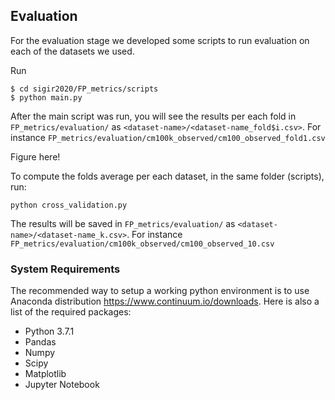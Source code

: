 ## Evaluation

For the evaluation stage we developed some scripts to run evaluation on each of the datasets we used.

Run

    $ cd sigir2020/FP_metrics/scripts
    $ python main.py

After the main script was run, you will see the results per each fold in `FP_metrics/evaluation/` as `<dataset-name>/<dataset-name_fold$i.csv>`. For instance `FP_metrics/evaluation/cm100k_observed/cm100_observed_fold1.csv`

Figure here!

To compute the folds average per each dataset, in the same folder (scripts), run:

    python cross_validation.py
    
The results will be saved in `FP_metrics/evaluation/` as `<dataset-name>/<dataset-name_k.csv>`. For instance `FP_metrics/evaluation/cm100k_observed/cm100_observed_10.csv`

### System Requirements

The recommended way to setup a working python environment is to use Anaconda distribution https://www.continuum.io/downloads.
Here is also a list of the required packages:

- Python 3.7.1 
- Pandas
- Numpy
- Scipy
- Matplotlib
- Jupyter Notebook